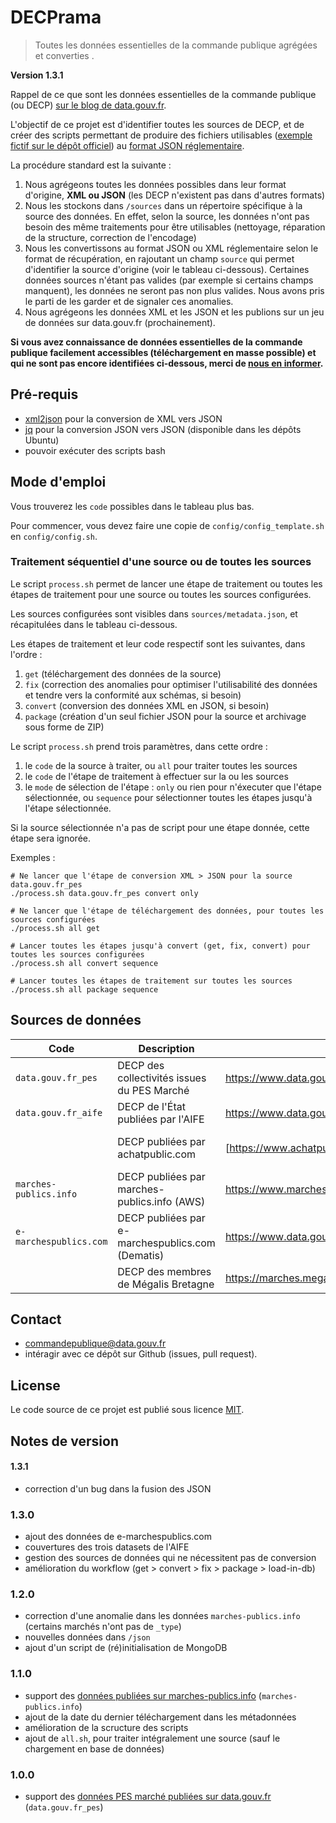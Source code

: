 # DECPrama

> Toutes les données essentielles de la commande publique agrégées et converties
.

**Version 1.3.1**

Rappel de ce que sont les données essentielles de la commande publique (ou DECP) [sur le blog de data.gouv.fr](https://www.data.gouv.fr/fr/posts/le-point-sur-les-donnees-essentielles-de-la-commande-publique/).

L'objectif de ce projet est d'identifier toutes les sources de DECP, et de créer des scripts permettant de produire des fichiers utilisables ([exemple fictif sur le dépôt officiel](https://github.com/etalab/format-commande-publique/blob/master/exemples/json/paquet.json)) au [format JSON réglementaire](https://github.com/etalab/format-commande-publique/tree/master/sch%C3%A9mas/json).

La procédure standard est la suivante :

1. Nous agrégeons toutes les données possibles dans leur format d'origine, **XML ou JSON** (les DECP n'existent pas dans d'autres formats)
2. Nous les stockons dans `/sources` dans un répertoire spécifique à la source des données. En effet, selon la source, les données n'ont pas besoin des même traitements pour être utilisables (nettoyage, réparation de la structure, correction de l'encodage)
3. Nous les convertissons au format JSON ou XML réglementaire selon le format de récupération, en rajoutant un champ `source` qui permet d'identifier la source d'origine (voir le tableau ci-dessous). Certaines données sources n'étant pas valides (par exemple si certains champs manquent), les données ne seront pas non plus valides. Nous avons pris le parti de les garder et de signaler ces anomalies.
4. Nous agrégeons les données XML et les JSON et les publions sur un jeu de données sur data.gouv.fr (prochainement).

**Si vous avez connaissance de données essentielles de la commande publique facilement accessibles (téléchargement en masse possible) et qui ne sont pas encore identifiées ci-dessous, merci de [nous en informer](#contact).**

## Pré-requis

- [xml2json](https://github.com/Cheedoong/xml2json) pour la conversion de XML vers JSON
- [jq](https://stedolan.github.io/jq/) pour la conversion JSON vers JSON (disponible dans les dépôts Ubuntu)
- pouvoir exécuter des scripts bash

## Mode d'emploi

Vous trouverez les `code` possibles dans le tableau plus bas.

Pour commencer, vous devez faire une copie de `config/config_template.sh` en `config/config.sh`.

### Traitement séquentiel d'une source ou de toutes les sources

Le script `process.sh` permet de lancer une étape de traitement ou toutes les étapes de traitement pour une source ou toutes les sources configurées.

Les sources configurées sont visibles dans `sources/metadata.json`, et récapitulées dans le tableau ci-dessous.

Les étapes de traitement et leur code respectif sont les suivantes, dans l'ordre :

1. `get` (téléchargement des données de la source)
2. `fix` (correction des anomalies pour optimiser l'utilisabilité des données et tendre vers la conformité aux schémas, si besoin)
3. `convert` (conversion des données XML en JSON, si besoin)
4. `package` (création d'un seul fichier JSON pour la source et archivage sous forme de ZIP)

Le script `process.sh` prend trois paramètres, dans cette ordre :

1. le `code` de la source à traiter, ou `all` pour traiter toutes les sources
2. le `code` de l'étape de traitement à effectuer sur la ou les sources
3. le `mode` de sélection de l'étape : `only` ou rien pour n'éxecuter que l'étape sélectionnée, ou `sequence` pour sélectionner toutes les étapes jusqu'à l'étape sélectionnée.

Si la source sélectionnée n'a pas de script pour une étape donnée, cette étape sera ignorée.

Exemples :

```
# Ne lancer que l'étape de conversion XML > JSON pour la source data.gouv.fr_pes
./process.sh data.gouv.fr_pes convert only

# Ne lancer que l'étape de téléchargement des données, pour toutes les sources configurées
./process.sh all get

# Lancer toutes les étapes jusqu'à convert (get, fix, convert) pour toutes les sources configurées
./process.sh all convert sequence

# Lancer toutes les étapes de traitement sur toutes les sources
./process.sh all package sequence

```

## Sources de données

| Code                   | Description                                      | URL                                                           | Statut                                                                               |
| ---------------------- | ------------------------------------------------ | ------------------------------------------------------------- | ------------------------------------------------------------------------------------ |
| `data.gouv.fr_pes`     | DECP des collectivités issues du PES Marché      | https://www.data.gouv.fr/fr/datasets/5bd0b6fd8b4c413d0801dc57 | **Intégrée**                                                                         |
| `data.gouv.fr_aife`    | DECP de l'État publiées par l'AIFE               | https://www.data.gouv.fr/fr/datasets/5bd789ee8b4c4155bd9a0770 | **Intégrée**                                                                         |
|                        | DECP publiées par achatpublic.com                | [https://www.achatpublic.com](https://frama.link/47M71Xz2)    | Pas de téléchargement en masse                                                       |
| `marches-publics.info` | DECP publiées par marches-publics.info (AWS)     | https://www.marches-publics.info/mpiaws/index.cfm             | [Plus de téléchargement en masse](https://github.com/ColinMaudry/decp-json/issues/3) |
| `e-marchespublics.com` | DECP publiées par e-marchespublics.com (Dematis) | https://www.data.gouv.fr/fr/datasets/5c0a7845634f4139b2ee8883 | **Intégrée**                                                                         |
|                        | DECP des membres de Mégalis Bretagne             | https://marches.megalisbretagne.org/                          | Très peu de DECP publiées                                                            |

## Contact

- commandepublique@data.gouv.fr
- intéragir avec ce dépôt sur Github (issues, pull request).

## License

Le code source de ce projet est publié sous licence [MIT](https://opensource.org/licenses/MIT).

## Notes de version

#### 1.3.1

- correction d'un bug dans la fusion des JSON

### 1.3.0

- ajout des données de e-marchespublics.com
- couvertures des trois datasets de l'AIFE
- gestion des sources de données qui ne nécessitent pas de conversion
- amélioration du workflow (get > convert > fix > package > load-in-db)

### 1.2.0

- correction d'une anomalie dans les données `marches-publics.info` (certains marchés n'ont pas de `_type`)
- nouvelles données dans `/json`
- ajout d'un script de (ré)initialisation de MongoDB

### 1.1.0

- support des [données publiées sur marches-publics.info](https://www.marches-publics.info/mpiaws/index.cfm) (`marches-publics.info`)
- ajout de la date du dernier téléchargement dans les métadonnées
- amélioration de la scructure des scripts
- ajout de `all.sh`, pour traiter intégralement une source (sauf le chargement en base de données)

### 1.0.0

- support des [données PES marché publiées sur data.gouv.fr](https://www.data.gouv.fr/fr/datasets/5bd0b6fd8b4c413d0801dc57/) (`data.gouv.fr_pes`)
